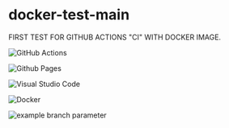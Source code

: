 # docker-test-main
FIRST TEST FOR GITHUB ACTIONS "CI" WITH DOCKER IMAGE.

![GitHub Actions](https://img.shields.io/badge/github%20actions-%232671E5.svg?style=for-the-badge&logo=githubactions&logoColor=white)

![Github Pages](https://img.shields.io/badge/github%20pages-121013?style=for-the-badge&logo=github&logoColor=white)

![Visual Studio Code](https://img.shields.io/badge/Visual%20Studio%20Code-0078d7.svg?style=for-the-badge&logo=visual-studio-code&logoColor=white)

![Docker](https://img.shields.io/badge/docker-%230db7ed.svg?style=for-the-badge&logo=docker&logoColor=white)

![example branch parameter]([https://github.com/github/docs/actions/workflows](https://github.com/vik37/docker-test-main/tree/master/.github/workflows)/main.yml/badge.svg?branch=feature-1)

